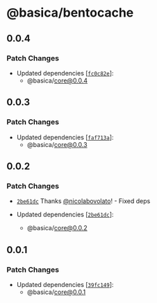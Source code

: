 # @basica/bentocache

## 0.0.4

### Patch Changes

- Updated dependencies [[`fc0c82e`](https://github.com/nicolabovolato/basica/commit/fc0c82ed38a8045cbb485241054a230a48a1f70e)]:
  - @basica/core@0.0.4

## 0.0.3

### Patch Changes

- Updated dependencies [[`faf713a`](https://github.com/nicolabovolato/basica/commit/faf713aa3a687e3dd046154e317992568942d139)]:
  - @basica/core@0.0.3

## 0.0.2

### Patch Changes

- [`2be61dc`](https://github.com/nicolabovolato/basica/commit/2be61dc95150d2e8eaadd8de562d18f0644c979c) Thanks [@nicolabovolato](https://github.com/nicolabovolato)! - Fixed deps

- Updated dependencies [[`2be61dc`](https://github.com/nicolabovolato/basica/commit/2be61dc95150d2e8eaadd8de562d18f0644c979c)]:
  - @basica/core@0.0.2

## 0.0.1

### Patch Changes

- Updated dependencies [[`39fc149`](https://github.com/nicolabovolato/basica/commit/39fc14933b633a7ad0177e556bd03092d9f05815)]:
  - @basica/core@0.0.1
